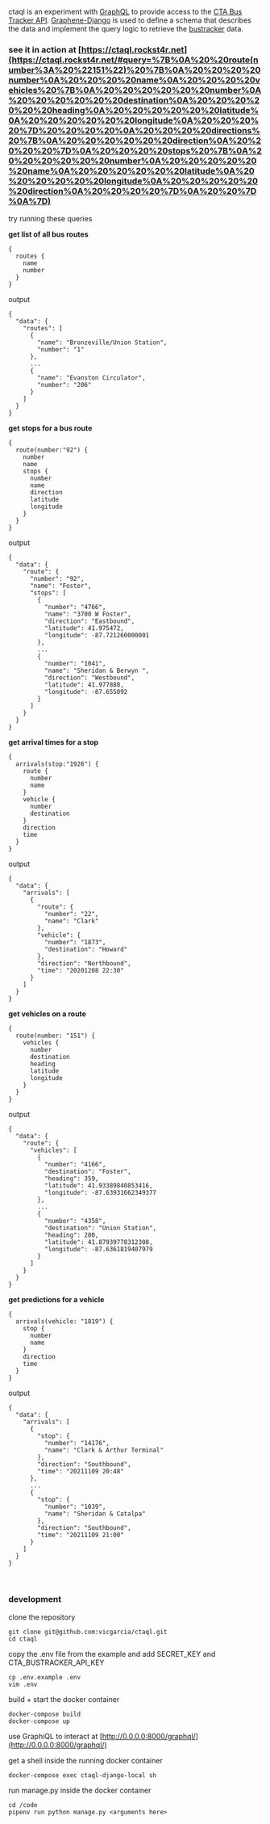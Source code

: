 ctaql is an experiment with [GraphQL](https://graphql.org/) to provide access to the [CTA Bus Tracker API](https://www.transitchicago.com/developers/bustracker/). [Graphene-Django](https://docs.graphene-python.org/projects/django/en/latest/) is used to define a schema that describes the data and implement the query logic to retrieve the [bustracker](https://github.com/vicgarcia/bustracker) data.

### see it in action at [https://ctaql.rockst4r.net](https://ctaql.rockst4r.net/#query=%7B%0A%20%20route(number%3A%20%22151%22)%20%7B%0A%20%20%20%20number%0A%20%20%20%20name%0A%20%20%20%20vehicles%20%7B%0A%20%20%20%20%20%20number%0A%20%20%20%20%20%20destination%0A%20%20%20%20%20%20heading%0A%20%20%20%20%20%20latitude%0A%20%20%20%20%20%20longitude%0A%20%20%20%20%7D%20%20%20%20%0A%20%20%20%20directions%20%7B%0A%20%20%20%20%20%20direction%0A%20%20%20%20%7D%0A%20%20%20%20stops%20%7B%0A%20%20%20%20%20%20number%0A%20%20%20%20%20%20name%0A%20%20%20%20%20%20latitude%0A%20%20%20%20%20%20longitude%0A%20%20%20%20%20%20direction%0A%20%20%20%20%7D%0A%20%20%7D%0A%7D)

try running these queries

**get list of all bus routes**
```
{
  routes {
    name
    number
  }
}
```

output
```
{
  "data": {
    "routes": [
      {
        "name": "Bronzeville/Union Station",
        "number": "1"
      },
      ...
      {
        "name": "Evanston Circulator",
        "number": "206"
      }
    ]
  }
}
```

**get stops for a bus route**
```
{
  route(number:"92") {
    number
    name
    stops {
      number
      name
      direction
      latitude
      longitude
    }
  }
}
```

output
```
{
  "data": {
    "route": {
      "number": "92",
      "name": "Foster",
      "stops": [
        {
          "number": "4766",
          "name": "3700 W Foster",
          "direction": "Eastbound",
          "latitude": 41.975472,
          "longitude": -87.721260000001
        },
        ...
        {
          "number": "1041",
          "name": "Sheridan & Berwyn ",
          "direction": "Westbound",
          "latitude": 41.977888,
          "longitude": -87.655092
        }
      ]
    }
  }
}
```

**get arrival times for a stop**
```
{
  arrivals(stop:"1926") {
    route {
      number
      name
    }
    vehicle {
      number
      destination
    }
    direction
    time
  }
}
```

output
```
{
  "data": {
    "arrivals": [
      {
        "route": {
          "number": "22",
          "name": "Clark"
        },
        "vehicle": {
          "number": "1873",
          "destination": "Howard"
        },
        "direction": "Northbound",
        "time": "20201208 22:30"
      }
    ]
  }
}
```

**get vehicles on a route**
```
{
  route(number: "151") {
    vehicles {
      number
      destination
      heading
      latitude
      longitude
    }
  }
}
```

output
```
{
  "data": {
    "route": {
      "vehicles": [
        {
          "number": "4166",
          "destination": "Foster",
          "heading": 359,
          "latitude": 41.93389840853416,
          "longitude": -87.63931662349377
        },
        ...
        {
          "number": "4358",
          "destination": "Union Station",
          "heading": 280,
          "latitude": 41.87939778312308,
          "longitude": -87.6361819407979
        }
      ]
    }
  }
}
```

**get predictions for a vehicle**
```
{
  arrivals(vehicle: "1819") {
    stop {
      number
      name
    }
    direction
    time
  }
}
```

output
```
{
  "data": {
    "arrivals": [
      {
        "stop": {
          "number": "14176",
          "name": "Clark & Arthur Terminal"
        },
        "direction": "Southbound",
        "time": "20211109 20:48"
      },
      ...
      {
        "stop": {
          "number": "1039",
          "name": "Sheridan & Catalpa"
        },
        "direction": "Southbound",
        "time": "20211109 21:00"
      }
    ]
  }
}
```

<br />

### development

clone the repository
```
git clone git@github.com:vicgarcia/ctaql.git
cd ctaql
```

copy the .env file from the example and add SECRET_KEY and CTA_BUSTRACKER_API_KEY
```
cp .env.example .env
vim .env
```

build + start the docker container
```
docker-compose build
docker-compose up
```

use GraphiQL to interact at [http://0.0.0.0:8000/graphql/](http://0.0.0.0:8000/graphql/)

get a shell inside the running docker container
```
docker-compose exec ctaql-django-local sh
```

run manage.py inside the docker container
```
cd /code
pipenv run python manage.py <arguments here>
```
